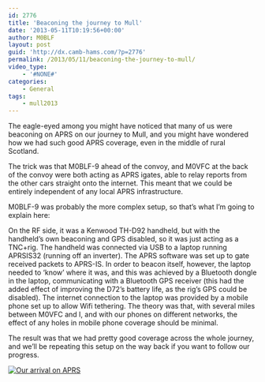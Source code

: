 ```yaml
---
id: 2776
title: 'Beaconing the journey to Mull'
date: '2013-05-11T10:19:56+00:00'
author: M0BLF
layout: post
guid: 'http://dx.camb-hams.com/?p=2776'
permalink: /2013/05/11/beaconing-the-journey-to-mull/
video_type:
    - '#NONE#'
categories:
    - General
tags:
    - mull2013
---
```


The eagle-eyed among you might have noticed that many of us were beaconing on APRS on our journey to Mull, and you might have wondered how we had such good APRS coverage, even in the middle of rural Scotland.

The trick was that M0BLF-9 ahead of the convoy, and M0VFC at the back of the convoy were both acting as APRS igates, able to relay reports from the other cars straight onto the internet. This meant that we could be entirely independent of any local APRS infrastructure.

M0BLF-9 was probably the more complex setup, so that’s what I’m going to explain here:

On the RF side, it was a Kenwood TH-D92 handheld, but with the handheld’s own beaconing and GPS disabled, so it was just acting as a TNC+rig. The handheld was connected via USB to a laptop running APRSIS32 (running off an inverter). The APRS software was set up to gate received packets to APRS-IS. In order to beacon itself, however, the laptop needed to ‘know’ where it was, and this was achieved by a Bluetooth dongle in the laptop, communicating with a Bluetooth GPS receiver (this had the added effect of improving the D72’s battery life, as the rig’s GPS could be disabled). The internet connection to the laptop was provided by a mobile phone set up to allow Wifi tethering. The theory was that, with several miles between M0VFC and I, and with our phones on different networks, the effect of any holes in mobile phone coverage should be minimal.

The result was that we had pretty good coverage across the whole journey, and we’ll be repeating this setup on the way back if you want to follow our progress.

[![Our arrival on APRS](http://dx.camb-hams.com/wp-content/uploads/2013/05/aprs-mull.png)](http://dx.camb-hams.com/wp-content/uploads/2013/05/aprs-mull.png)